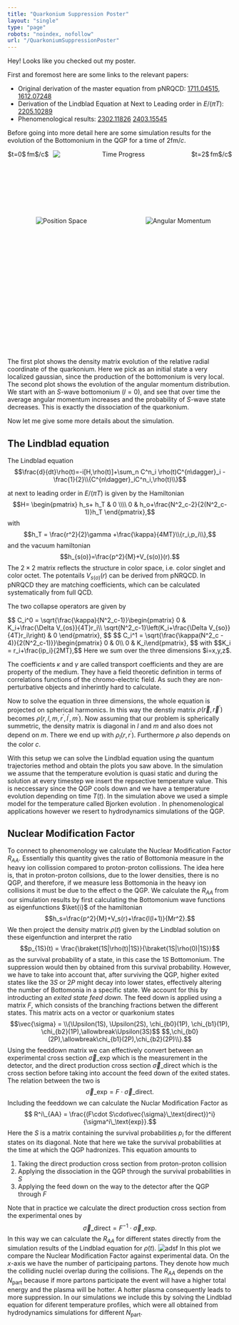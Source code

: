 ```yaml
---
title: "Quarkonium Suppression Poster"
layout: "single"
type: "page"
robots: "noindex, nofollow"
url: "/QuarkoniumSuppressionPoster"
---
```


Hey! Looks like you checked out my poster.

First and foremost here are some links to the relevant papers:

- Original derivation of the master equation from pNRQCD: [1711.04515](https://arxiv.org/pdf/1711.04515), [1612.07248](https://arxiv.org/pdf/1612.07248)
- Derivation of the Lindblad Equation at Next to Leading order in $E/(\pi T)$: [2205.10289](https://arxiv.org/abs/2205.10289)
- Phenomenological results: [2302.11826](https://arxiv.org/abs/2302.11826) [2403.15545](https://arxiv.org/abs/2403.15545)

Before going into more detail here are some simulation results for the evolution of the Bottomonium in the QGP for a time of $2$fm$/c$.

<style>
  .top-row {
    display: flex;
    justify-content: center;
    align-items: center;
    gap: 10px;
    flex-wrap: nowrap; /* prevent wrapping */
  }

  .top-row img {
    max-width: 100%;
    height: auto;
    flex-grow: 1; /* allow image to scale down to fit */
    max-width: 100px; /* limit max width of image */
  }

  .top-label {
    min-width: 50px;
    text-align: center;
    white-space: nowrap; /* prevent label from breaking */
  }

  .gif-row {
    display: flex;
    justify-content: center;
    align-items: center;
    gap: 20px;
    flex-wrap: wrap; /* allow bottom gifs to stack on small screens */
    margin-top: 40px;
  }

  .gif-container {
    display: flex;
    justify-content: center;
    align-items: center;
    flex: 1 1 200px;
    height: 200px;
  }

  .gif-row img {
    max-width: 100%;
    height: auto;
  }

  .full-container{
    text-align: center; 
    height:450px;
  }

  @media (max-width: 500px) {
    .top-row {
      gap: 5px;
    }
    .top-label {
      font-size: 14px;
    }
    .top-row img {
      max-width: 40%; /* let image scale down further */
    }
    .topimg{
        width: 40%;
    }
    .gif-container {
        display: flex;
        justify-content: center;
        align-items: center;
        flex: 1 1 300px;
        height: 300px;
        margin-bottom:50px;
    }
    .full-container{
        text-align: center; 
        height:850px;
    }     

  }
</style>

<div class="full-container">

  <!-- Top: labels + gif (stay in one line even on mobile) -->
  <div class="top-row">
    <div class="top-label">$t=0$ fm$/c$</div>
    <img src="../time_progress.gif" alt="Time Progress" style="max-width: 300px;" class="topimg">
    <div class="top-label">$t=2$ fm$/c$</div>
  </div>

  <!-- Bottom: two gifs that wrap on mobile -->
  <div class="gif-row">
    <div class="gif-container">
      <img src="../position_space.gif" alt="Position Space">
    </div>
    <div class="gif-container">
      <img src="../angular_momentum.gif" alt="Angular Momentum">
    </div>
  </div>

</div>

The first plot shows the density matrix evolution of the relative radial coordinate of the quarkonium. Here we pick as an initial state a very  localized gaussian, since the production of the bottomonium is very local. The second plot shows the evolution of the angular momentum distribution. We start with an $S$-wave bottomonium ($l=0$), and see that over time the average angular momentum increases and the probability of $S$-wave state decreases. This is exactly the dissociation of the quarkonium.

<style>
.math-responsive {
  font-size: 1em;
}

@media (max-width: 768px) {
  .math-responsive {
    font-size: 0.8em;
  }
}
</style>

Now let me give some more details about the simulation. 

## The Lindblad equation


The Lindblad equation
<span class="math-responsive">
$$\frac{d}{dt}\rho(t)=-i[H,\rho(t)]+\sum_n C^n_i \rho(t)C^{n\dagger}_i - \frac{1}{2}\\{C^{n\dagger}_iC^n_i,\rho(t)\\}$$
</span>

at next to leading order in $E/(\pi T)$ is given by the Hamiltonian
<span class="math-responsive">
$$H=
\begin{pmatrix} 
h_s+ h_T & 0 \\\\
0 & h_o+\frac{N^2_c-2}{2(N^2_c-1)}h_T
\end{pmatrix},$$
</span> 
with 
<span class="math-responsive">
$$h_T = \frac{r^2}{2}\gamma +\frac{\kappa}{4MT}\\{r_i,p_i\\},$$
</span>
and the vacuum hamiltonian
<span class="math-responsive">
$$h_{s(o)}=\frac{p^2}{M}+V_{s(o)}(r).$$
</span>
The $2\times 2$ matrix reflects the structure in color space, i.e. color singlet and color octet. The potentails $V_{s(o)}(r)$ can be derived from pNRQCD. In pNRQCD they are matching coefficients, which can be calculated systematically from full QCD. 

The two collapse operators are given by 

<span class="math-responsive">
$$
C_i^0 = \sqrt{\frac{\kappa}{N^2_c-1}}\begin{pmatrix}
        0 & K_i+\frac{\Delta V_{os}}{4T}r_i\\
        \sqrt{N^2_c-1}\left(K_i+\frac{\Delta V_{so}}{4T}r_i\right) & 0
    \end{pmatrix},
$$
$$
C_i^1 = \sqrt{\frac{\kappa(N^2_c - 4)}{2(N^2_c-1)}}\begin{pmatrix}
        0 & 0\\
        0 & K_i\end{pmatrix},
$$
</span>
with 
<span class="math-responsive">
$$K_i = r_i+\frac{ip_i}{2MT},$$
</span>
Here we sum over the three dimensions $i=x,y,z$.

The coefficients $\kappa$ and $\gamma$ are called transport coefficients and they are are property of the medium. They have a field theoretic definition in terms of correlations functions of the chromo-electric field. As such they are non-perturbative objects and inherintly hard to calculate.

Now to solve the equation in three dimensions, the whole equation is projected on spherical harmonics. In this way  the denstiy matrix $\rho(\vec{r},\vec{r}^\prime)$ becomes $\rho(r,l,m,r^\prime,l^\prime,m^\prime)$. Now assuming that our problem is spherically summetric, the density matrix is diagonal in $l$ and $m$ and also does not depend on $m$. There we end up with $\rho_l(r,r^\prime)$. Furthermore $\rho$ also depends on the color $c$. 

With this setup we can solve the Lindblad equation using the quantum trajectories method and obtain the plots you saw above. In the simulation we assume that the temperature evolution is quasi static and during the solution at every timestep we insert the repsective temperature value. This is neccessary since the QGP cools down and we have a temperature evolution depending on time $T(t)$. In the simulation above we used a simple model for the temperature called  Bjorken evolution . In phenomenological applications however we resert to hydrodynamics simulations of the QGP.

## Nuclear Modification Factor

To connect to phenomenology we calculate the Nuclear Modification Factor $R_{AA}$. Essentially this quantity gives the ratio of Bottomonia measure in the heavy ion collission compared to proton-proton collissions. The idea here is, that in proton-proton collsions, due to the lower densities, there is no QGP, and therefore, if we measure less Bottomonia in the heavy ion collisions it must be due to the effect o the QGP. We calculate the $R_{AA}$ from our simulation results by first calculating the Bottomonium wave functions as eigenfunctions $\ket{i}$ of the hamiltonian
<span class="math-responsive"> 
$$h_s=\frac{p^2}{M}+V_s(r)+\frac{l(l+1)}{Mr^2}.$$
</span>
We then project the density matrix $\rho(t)$ given by the Lindblad solution on these eigenfunction and interpret the ratio
<span class="math-responsive">
$$p_{1S}(t) = \frac{\braket{1S|\rho(t)|1S}}{\braket{1S|\rho(0)|1S}}$$
</span>
as the survival probability of a state, in this case the $1S$ Bottomonium. The suppression would then by obtained from this survival probability. However, we have to take into account that, after surviving the QGP, higher exited states like the $3S$ or $2P$ might decay into lower states, effectively altering the number of Bottomonia in a specific state. We account for this by introducting an _exited state feed down_. The feed down is applied using a matrix $F$, which consists of the branching fractions betwen the different states. This matrix acts on a vector or quarkonium states
<span class="math-responsive">
$$\vec{\sigma} = \\{\Upsilon(1S), \Upsilon(2S), \chi_{b0}(1P), \chi_{b1}(1P), \chi_{b2}(1P),\allowbreak\Upsilon(3S)$$
$$,\chi_{b0}(2P),\allowbreak\chi_{b1}(2P),\chi_{b2}(2P)\\}.$$
</span>
Using the feeddown matrix we can effectively convert between an  experimental cross section $\vec{\sigma}\_\mathrm{exp}$ which is the measurement in the detector, and the direct production cross section $\vec{\sigma}\_\mathrm{direct}$ which is the cross section before taking into account the feed down of the exited states. The relation between the two is 
<span class="math-responsive">
$$\vec{\sigma}\_\mathrm{exp}=F\cdot\vec{\sigma}\_\mathrm{direct}.$$
</span>
Including the feeddown we can calculate the Nuclar Modification Factor as 
<span class="math-responsive">
$$ R^i\_{AA} = \frac{(F\cdot S\cdot\vec{\sigma}\_\text{direct})^i}{\sigma^i\_\text{exp}}.$$
</span>
Here the $S$ is a matrix containing the survival probabilities $p_i$ for the different states on its diagonal. Note that here we take the survival probabilities at the time at which the QGP hadronizes.
This equation amounts to 
1. Taking the direct production cross section from proton-proton collision
2. Applying the dissociation in the QGP through the survival probabilities in $S$
3. Applying the feed down on the way to the detector after the QGP through $F$

Note that in practice we calculate the direct production cross section from the experimental ones by
<span class="math-responsive">
$$\vec{\sigma}\_\mathrm{direct}=F^{-1}\cdot\vec{\sigma}\_\mathrm{exp}.$$
</span> 
In this way we can calculate the $R_{AA}$ for different states directly from the simulation results of the Lindblad equation for $\rho(t)$. 
![adsf](../RAA.png)
In this plot we compare the Nuclear Modification Factor against experimental data. On the $x$-axis we have the number of participaing partons. They denote how much the colliding nuclei overlap during the collisions. The $R_{AA}$ depends on the $N_\mathrm{part}$ because if more partons participate the event will have a higher total energy and the plasma will be hotter. A hotter plasma consequently leads to more suppression. In our simulations we include this by solving the Lindblad equation for diferent temperature profiles, which were all obtained from hydrodynamics simulations for different $N_\mathrm{part}$.
